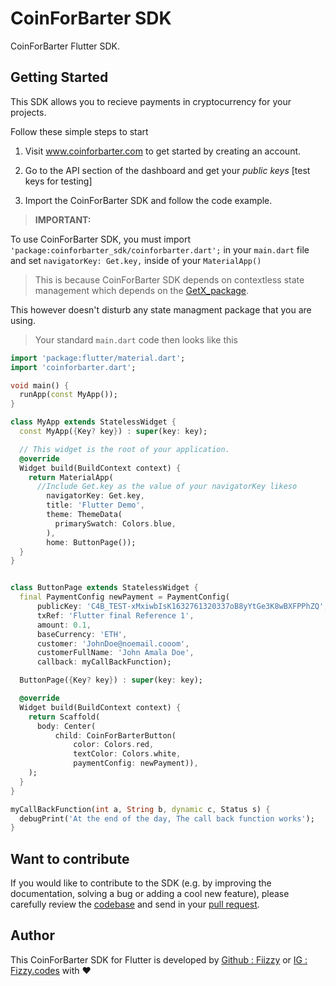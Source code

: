 # CoinForBarter SDK

CoinForBarter Flutter SDK.

## Getting Started

This SDK allows you to recieve payments in cryptocurrency for your projects.

Follow these simple steps to start

1. Visit www.coinforbarter.com to get started by creating an account.
   >
2. Go to the API section of the dashboard and get your _public keys_ [test keys for testing]
   >
3. Import the CoinForBarter SDK and follow the code example.

> **IMPORTANT:**

To use CoinForBarter SDK, you must import `'package:coinforbarter_sdk/coinforbarter.dart';` in your `main.dart` file and set `navigatorKey: Get.key,` inside of your `MaterialApp()`

> This is because CoinForBarter SDK depends on contextless state management which depends on the [GetX_package](https://pub.dev/packages/get).

This however doesn't disturb any state managment package that you are using.

> Your standard `main.dart` code then looks like this

```dart
import 'package:flutter/material.dart';
import 'coinforbarter.dart';

void main() {
  runApp(const MyApp());
}

class MyApp extends StatelessWidget {
  const MyApp({Key? key}) : super(key: key);

  // This widget is the root of your application.
  @override
  Widget build(BuildContext context) {
    return MaterialApp(
      //Include Get.key as the value of your navigatorKey likeso
        navigatorKey: Get.key,
        title: 'Flutter Demo',
        theme: ThemeData(
          primarySwatch: Colors.blue,
        ),
        home: ButtonPage());
  }
}


class ButtonPage extends StatelessWidget {
  final PaymentConfig newPayment = PaymentConfig(
      publicKey: 'C4B_TEST-xMxiwbIsK1632761320337oB8yYtGe3K8wBXFPPhZQ',
      txRef: 'Flutter final Reference 1',
      amount: 0.1,
      baseCurrency: 'ETH',
      customer: 'JohnDoe@noemail.cooom',
      customerFullName: 'John Amala Doe',
      callback: myCallBackFunction);

  ButtonPage({Key? key}) : super(key: key);

  @override
  Widget build(BuildContext context) {
    return Scaffold(
      body: Center(
          child: CoinForBarterButton(
              color: Colors.red,
              textColor: Colors.white,
              paymentConfig: newPayment)),
    );
  }
}

myCallBackFunction(int a, String b, dynamic c, Status s) {
  debugPrint('At the end of the day, The call back function works');
}
```

## Want to contribute

If you would like to contribute to the SDK (e.g. by improving the documentation, solving a bug or adding a cool new feature), please carefully review the [codebase](https://github.com/fiizzy/coinforbarter_sdk_flutter_V1.0.0) and send in your [pull request](https://github.com/fiizzy/coinforbarter_sdk_flutter_V1.0.0/pulls).

## Author

This CoinForBarter SDK for Flutter is developed by [Github : Fiizzy](https://github.com/fiizzy) or [IG : Fizzy.codes](https://instagram.com/fizzy.codes) with ❤️
